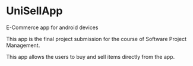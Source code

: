 # UniSellApp
E-Commerce app for android devices

This app is the final project submission for the course of Software Project Management.

This app allows the users to buy and sell items directly from the app.
